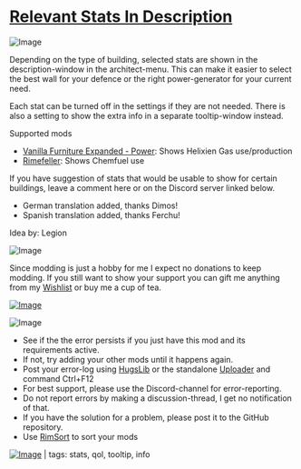 # [Relevant Stats In Description](https://steamcommunity.com/sharedfiles/filedetails/?id=2692669482)

![Image](https://i.imgur.com/iCj5o7O.png)

Depending on the type of building, selected stats are shown in the description-window in the architect-menu.
This can make it easier to select the best wall for your defence or the right power-generator for your current need.

Each stat can be turned off in the settings if they are not needed.
There is also a setting to show the extra info in a separate tooltip-window instead.

Supported mods


- [Vanilla Furniture Expanded - Power](https://steamcommunity.com/workshop/filedetails/?id=2062943477): Shows Helixien Gas use/production
- [Rimefeller](https://steamcommunity.com/workshop/filedetails/?id=1321849735): Shows Chemfuel use



If you have suggestion of stats that would be usable to show for certain buildings, leave a comment here or on the Discord server linked below.

- German translation added, thanks Dimos!
- Spanish translation added, thanks Ferchu!

Idea by: Legion
	
![Image](https://i.imgur.com/Ds0rBAD.png)

Since modding is just a hobby for me I expect no donations to keep modding. If you still want to show your support you can gift me anything from my [Wishlist](https://store.steampowered.com/wishlist/id/Mlie) or buy me a cup of tea.

[![Image](https://i.imgur.com/VWG0yff.png)](https://ko-fi.com/G2G55DDYD)

![Image](https://i.imgur.com/5xwDG6H.png)



-  See if the the error persists if you just have this mod and its requirements active.
-  If not, try adding your other mods until it happens again.
-  Post your error-log using [HugsLib](https://steamcommunity.com/workshop/filedetails/?id=818773962) or the standalone [Uploader](https://steamcommunity.com/sharedfiles/filedetails/?id=2873415404) and command Ctrl+F12
-  For best support, please use the Discord-channel for error-reporting.
-  Do not report errors by making a discussion-thread, I get no notification of that.
-  If you have the solution for a problem, please post it to the GitHub repository.
-  Use [RimSort](https://github.com/RimSort/RimSort/releases/latest) to sort your mods

 

[![Image](https://img.shields.io/github/v/release/emipa606/RelevantStatsInDescription?label=latest%20version&style=plastic&labelColor=0070cd&color=white)](https://steamcommunity.com/sharedfiles/filedetails/changelog/2692669482) | tags: stats, qol, tooltip, info
